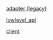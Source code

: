 [adapter (legacy)](docs\md_files\CHP_adapter.md)

[lowlevel_api](https://github.com/talestorm-com/CHP_api/blob/master/docs/md_files/CHP_lowlevel_api.md)

[client](docs\md_files\CHP_client.md)
